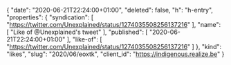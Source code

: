 {
  "date": "2020-06-21T22:24:00+01:00",
  "deleted": false,
  "h": "h-entry",
  "properties": {
    "syndication": [
      "https://twitter.com/Unexplained/status/1274035508256137216"
    ],
    "name": [
      "Like of @Unexplained's tweet"
    ],
    "published": [
      "2020-06-21T22:24:00+01:00"
    ],
    "like-of": [
      "https://twitter.com/Unexplained/status/1274035508256137216"
    ]
  },
  "kind": "likes",
  "slug": "2020/06/eoxtk",
  "client_id": "https://indigenous.realize.be"
}

